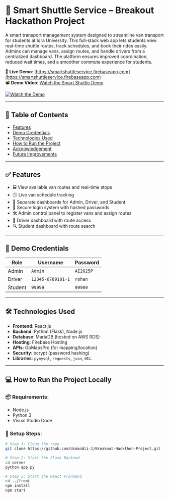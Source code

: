 # 🚌 Smart Shuttle Service – Breakout Hackathon Project

A smart transport management system designed to streamline van transport for students at Iqra University. This full-stack web app lets students view real-time shuttle routes, track schedules, and book their rides easily. Admins can manage vans, assign routes, and handle drivers from a centralized dashboard. The platform ensures improved coordination, reduced wait times, and a smoother commute experience for students.

🔗 **Live Demo**: [https://smartshuttleservice.firebaseapp.com](https://smartshuttleservice.firebaseapp.com)  
📽️ **Demo Video**: [Watch the Smart Shuttle Demo](https://youtu.be/vDl8HU36Czc)

[![Watch the Demo](https://img.youtube.com/vi/vDl8HU36Czc/0.jpg)](https://youtu.be/vDl8HU36Czc)

---

## 📜 Table of Contents

- [Features](#-features)
- [Demo Credentials](#-demo-credentials)
- [Technologies Used](#-technologies-used)
- [How to Run the Project](#-how-to-run-the-project)
- [Acknowledgement](#-acknowledgement)
- [Future Improvements](#-future-improvements)

---

## ✅ Features

- 🚍 View available van routes and real-time stops
- 🕒 Live van schedule tracking
- 👤 Separate dashboards for Admin, Driver, and Student
- 🔐 Secure login system with hashed passwords
- 🛠 Admin control panel to register vans and assign routes
- 📍 Driver dashboard with route access
- 🔍 Student dashboard with route search

---

## 🔐 Demo Credentials

| Role     | Username               | Password  |
|----------|------------------------|-----------|
| Admin    | `Admin`                | `AI2025P` |
| Driver   | `12345-6789101-1`      | `rohan`   |
| Student  | `99999`                | `99999`   |

---

## 🛠 Technologies Used

- **Frontend**: React.js
- **Backend**: Python (Flask), Node.js
- **Database**: MariaDB (hosted on AWS RDS)
- **Hosting**: Firebase Hosting
- **APIs**: GoMapsPro (for mapping/location)
- **Security**: bcrypt (password hashing)
- **Libraries**: `pymysql`, `requests`, `json`, etc.

---

## 💻 How to Run the Project Locally

### 📦 Requirements:
- Node.js
- Python 3
- Visual Studio Code

### 🔧 Setup Steps:

```bash
# Step 1: Clone the repo
git clone https://github.com/UsmanAli-1/Breakout-Hackthon-Project.git

# Step 2: Start the Flask Backend
cd server
python app.py

# Step 3: Start the React Frontend
cd ../front
npm install
npm start
